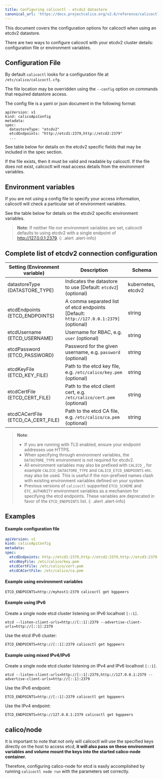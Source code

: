 ```yaml
---
title: Configuring calicoctl - etcdv2 datastore
canonical_url: 'https://docs.projectcalico.org/v2.6/reference/calicoctl/setup/etcdv2'
---
```



This document covers the configuration options for calicoctl when using an etcdv2 datastore.

There are two ways to configure calicoctl with your etcdv2 cluster details:
configuration file or environment variables.


## Configuration File

By default `calicoctl` looks for a configuration file at `/etc/calico/calicoctl.cfg`.

The file location may be overridden using the `--config` option on commands that required
datastore access.

The config file is a yaml or json document in the following format:

```
apiVersion: v1
kind: calicoApiConfig
metadata:
spec:
  datastoreType: "etcdv2"
  etcdEndpoints: "http://etcd1:2379,http://etcd2:2379"
  ...
```

See table below for details on the etcdv2 specific fields that may be included in
the spec section.

If the file exists, then it must be valid and readable by calicoctl.  If the file
does not exist, calicoctl will read access details from the environment variables.

## Environment variables

If you are not using a config file to specify your access information, calicoctl
will check a particular set of environment variables.

See the table below for details on the etcdv2 specific environment variables.

> **Note**: If neither file nor environment variables are set, calicoctl defaults to
> using etcdv2 with a single endpoint of http://127.0.0.1:2379.
{: .alert .alert-info}


## Complete list of etcdv2 connection configuration

| Setting (Environment variable)     | Description                                                                            | Schema
| ---------------------------------- | -------------------------------------------------------------------------------------- | ------
| datastoreType (DATASTORE_TYPE)     | Indicates the datastore to use [Default: `etcdv2`] (optional)                          | kubernetes, etcdv2
| etcdEndpoints (ETCD_ENDPOINTS)     | A comma separated list of etcd endpoints [Default: `http://127.0.0.1:2379]` (optional) | string
| etcdUsername (ETCD_USERNAME)       | Username for RBAC, e.g. `user` (optional)                                              | string
| etcdPassword (ETCD_PASSWORD)       | Password for the given username, e.g. `password` (optional)                            | string
| etcdKeyFile (ETCD_KEY_FILE)        | Path to the etcd key file, e.g. `/etc/calico/key.pem` (optional)                       | string
| etcdCertFile (ETCD_CERT_FILE)      | Path to the etcd client cert, e.g. `/etc/calico/cert.pem` (optional)                   | string
| etcdCACertFile (ETCD_CA_CERT_FILE) | Path to the etcd CA file, e.g. `/etc/calico/ca.pem` (optional)                         | string

> **Note**:
> - If you are running with TLS enabled, ensure your endpoint addresses use HTTPS.
> - When specifying through environment variables, the `DATASTORE_TYPE` environment
>   is not required for etcdv2.
> - All environment variables may also be prefixed with `CALICO_`, for example
>   `CALICO_DATASTORE_TYPE` and `CALICO_ETCD_ENDPOINTS` etc. may also be used.
>   This is useful if the non-prefixed names clash with existing environment
>   variables defined on your system
> - Previous versions of `calicoctl` supported `ETCD_SCHEME` and `ETC_AUTHORITY` environment
>   variables as a mechanism for specifying the etcd endpoints. These variables are
>   deprecated in favor of the `ETCD_ENDPOINTS` list.
{: .alert .alert-info}


## Examples

#### Example configuration file

```yaml
apiVersion: v1
kind: calicoApiConfig
metadata:
spec:
  etcdEndpoints: http://etcd1:2379,http://etcd2:2379,http://etcd3:2379
  etcdKeyFile: /etc/calico/key.pem
  etcdCertFile: /etc/calico/cert.pem
  etcdCACertFile: /etc/calico/ca.pem
```

#### Example using environment variables

```
ETCD_ENDPOINTS=http://myhost1:2379 calicoctl get bgppeers
```

#### Example using IPv6

Create a single node etcd cluster listening on IPv6 localhost `[::1]`.

```
etcd --listen-client-urls=http://[::1]:2379 --advertise-client-urls=http://[::1]:2379
```

Use the etcd IPv6 cluster:

```
ETCD_ENDPOINTS=http://[::1]:2379 calicoctl get bgppeers
```

#### Example using mixed IPv4/IPv6

Create a single node etcd cluster listening on IPv4 and IPv6 localhost `[::1]`.

```
etcd --listen-client-urls=http://[::1]:2379,http://127.0.0.1:2379 --advertise-client-urls=http://[::1]:2379
```

Use the IPv6 endpoint:

```
ETCD_ENDPOINTS=http://[::1]:2379 calicoctl get bgppeers
```

Use the IPv4 endpoint:

```
ETCD_ENDPOINTS=http://127.0.0.1:2379 calicoctl get bgppeers
```

## calico/node

It is important to note that not only will calicoctl will use the specified keys directly
on the host to access etcd, **it will also pass on these environment variables
and volume mount the keys into the started calico-node container.**

Therefore, configuring calico-node for etcd is easily accomplished by running
`calicoctl node run` with the parameters set correctly.
